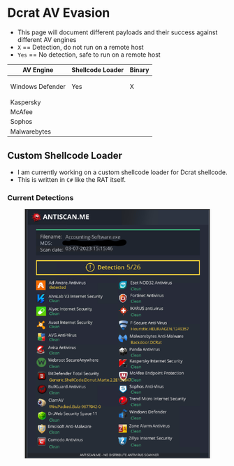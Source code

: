 # Dcrat AV Evasion

* This page will document different payloads and their success against different AV engines
* `X` == Detection, do not run on a remote host
* `Yes` == No detection, safe to run on a remote host

| AV Engine                   | Shellcode Loader | Binary |
| --------------------------- | ---------------- | ------ |
| <p>Windows Defender<br></p> | Yes              | X      |
| Kaspersky                   |                  |        |
| McAfee                      |                  |        |
| Sophos                      |                  |        |
| Malwarebytes                |                  |        |

## Custom Shellcode Loader

* I am currently working on a custom shellcode loader for Dcrat shellcode.
* This is written in `C#` like the RAT itself.

### Current Detections&#x20;

<figure><img src="../../.gitbook/assets/anti.png" alt=""><figcaption></figcaption></figure>
